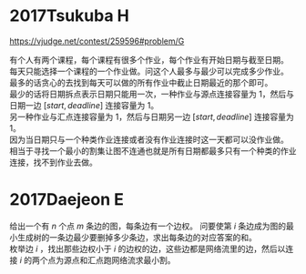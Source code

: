 # 2017Tsukuba H
https://vjudge.net/contest/259596#problem/G

有个人有两个课程，每个课程有很多个作业，每个作业有开始日期与截至日期。  
每天只能选择一个课程的一个作业做。问这个人最多与最少可以完成多少作业。  
最多的话贪心的去找到每天可以做的所有作业中截止日期最近的那个即可。  
最少的话将日期拆点表示日期只能用一次，一种作业与源点连接容量为 $1$，然后与日期一边 $[start,deadline]$ 连接容量为 $1$。  
另一种作业与汇点连接容量为 $1$，然后与日期另一边 $[start,deadline]$ 连接容量为 $1$。  
因为当日期只与一个种类作业连接或者没有作业连接时这一天都可以没作业做。  
相当于寻找一个最小的割集让图不连通也就是所有日期都最多只有一个种类的作业连接，找不到作业去做。  

# 2017Daejeon E


给出一个有 $n$ 个点 $m$ 条边的图，每条边有一个边权。
问要使第 $i$ 条边成为图的最小生成树的一条边最少要删掉多少条边，求出每条边的对应答案的和。  
枚举边 $i$ ，找出那些边权小于 $i$ 的边权的边，这些边都是网络流里的边，然后以连接 $i$ 的两个点为源点和汇点跑网络流求最小割。